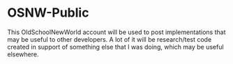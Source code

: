 # OSNW-Public
This OldSchoolNewWorld account will be used to post implementations that may be 
useful to other developers. A lot of it will be research/test code created in 
support of something else that I was doing, which may be useful elsewhere.
